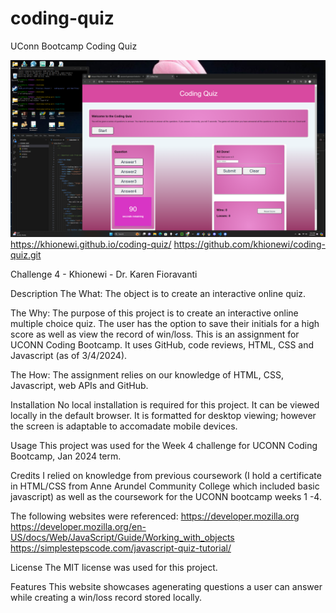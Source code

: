 # coding-quiz
UConn Bootcamp Coding Quiz

![screen shot of default](image.png)
https://khionewi.github.io/coding-quiz/
https://github.com/khionewi/coding-quiz.git

Challenge 4 - Khionewi - Dr. Karen Fioravanti

Description The What: The object is to create an interactive online quiz.

The Why: The purpose of this project is to create an interactive online multiple choice quiz. The user has the option to save their initials for a high score as well as view the record of win/loss. This is an assignment for UCONN Coding Bootcamp. It uses GitHub, code reviews, HTML, CSS and Javascript (as of 3/4/2024). 

The How: The assignment relies on our knowledge of HTML, CSS, Javascript, web APIs and GitHub.

Installation No local installation is required for this project. It can be viewed locally in the default browser. It is formatted for desktop viewing; however the screen is adaptable to accomadate mobile devices.

Usage This project was used for the Week 4 challenge for UCONN Coding Bootcamp, Jan 2024 term.

Credits I relied on knowledge from previous coursework (I hold a certificate in HTML/CSS from Anne Arundel Community College which included basic javascript) as well as the coursework for the UCONN bootcamp weeks 1 -4.

The following websites were referenced:
 https://developer.mozilla.org
https://developer.mozilla.org/en-US/docs/Web/JavaScript/Guide/Working_with_objects
https://simplestepscode.com/javascript-quiz-tutorial/


License The MIT license was used for this project.

Features This website showcases agenerating questions a user can answer while creating a win/loss record stored locally.